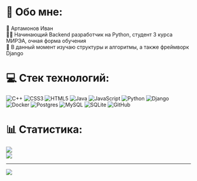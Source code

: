 # 🌟 Обо мне:
🗿 Артамонов Иван<br>👨‍💻 Начинающий Backend разработчик на Python, студент 3 курса МИРЭА, очная форма обучения<br>💭 В данный момент изучаю структуры и алгоритмы, а также фреймворк Django


# 💻 Стек технологий:
![C++](https://img.shields.io/badge/c++-%2300599C.svg?style=for-the-badge&logo=c%2B%2B&logoColor=white) ![CSS3](https://img.shields.io/badge/css3-%231572B6.svg?style=for-the-badge&logo=css3&logoColor=white) ![HTML5](https://img.shields.io/badge/html5-%23E34F26.svg?style=for-the-badge&logo=html5&logoColor=white) ![Java](https://img.shields.io/badge/java-%23ED8B00.svg?style=for-the-badge&logo=openjdk&logoColor=white) ![JavaScript](https://img.shields.io/badge/javascript-%23323330.svg?style=for-the-badge&logo=javascript&logoColor=%23F7DF1E) ![Python](https://img.shields.io/badge/python-3670A0?style=for-the-badge&logo=python&logoColor=ffdd54) ![Django](https://img.shields.io/badge/django-%23092E20.svg?style=for-the-badge&logo=django&logoColor=white) ![Docker](https://img.shields.io/badge/docker-%230db7ed.svg?style=for-the-badge&logo=docker&logoColor=white) ![Postgres](https://img.shields.io/badge/postgres-%23316192.svg?style=for-the-badge&logo=postgresql&logoColor=white) ![MySQL](https://img.shields.io/badge/mysql-4479A1.svg?style=for-the-badge&logo=mysql&logoColor=white) ![SQLite](https://img.shields.io/badge/sqlite-%2307405e.svg?style=for-the-badge&logo=sqlite&logoColor=white) ![GitHub](https://img.shields.io/badge/github-%23121011.svg?style=for-the-badge&logo=github&logoColor=white)
# 📊 Статистика:
![](https://github-readme-stats.vercel.app/api?username=HollowKaeden&theme=vue-dark&hide_border=false&include_all_commits=false&count_private=false)<br/>
![](https://github-readme-stats.vercel.app/api/top-langs/?username=HollowKaeden&theme=vue-dark&hide_border=false&include_all_commits=false&count_private=false&layout=compact)

---
[![](https://visitcount.itsvg.in/api?id=HollowKaeden&icon=0&color=0)](https://visitcount.itsvg.in)

<!-- Proudly created with GPRM ( https://gprm.itsvg.in ) -->
